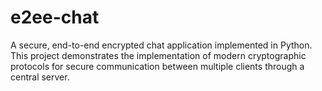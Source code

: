 # e2ee-chat
A secure, end-to-end encrypted chat application implemented in Python. This project demonstrates the implementation of modern cryptographic protocols for secure communication between multiple clients through a central server.
